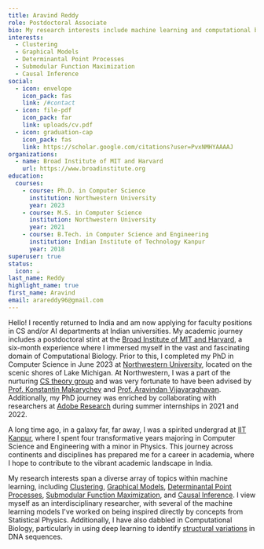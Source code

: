 ```yaml
---
title: Aravind Reddy
role: Postdoctoral Associate
bio: My research interests include machine learning and computational biology.
interests:
  - Clustering
  - Graphical Models
  - Determinantal Point Processes
  - Submodular Function Maximization
  - Causal Inference
social:
  - icon: envelope
    icon_pack: fas
    link: /#contact
  - icon: file-pdf
    icon_pack: far
    link: uploads/cv.pdf
  - icon: graduation-cap
    icon_pack: fas
    link: https://scholar.google.com/citations?user=PvxNMHYAAAAJ
organizations:
  - name: Broad Institute of MIT and Harvard
    url: https://www.broadinstitute.org
education:
  courses:
    - course: Ph.D. in Computer Science
      institution: Northwestern University
      year: 2023
    - course: M.S. in Computer Science
      institution: Northwestern University
      year: 2021
    - course: B.Tech. in Computer Science and Engineering
      institution: Indian Institute of Technology Kanpur
      year: 2018
superuser: true
status:
  icon: ☕️
last_name: Reddy
highlight_name: true
first_name: Aravind
email: arareddy96@gmail.com
---
```

Hello! I recently returned to India and am now applying for faculty positions in CS and/or AI departments at Indian universities. My academic journey includes a postdoctoral stint at the [Broad Institute of MIT and Harvard](https://www.broadinstitute.org/), a six-month experience where I immersed myself in the vast and fascinating domain of Computational Biology. Prior to this, I completed my PhD in Computer Science in June 2023 at [Northwestern University](https://www.northwestern.edu/), located on the scenic shores of Lake Michigan. At Northwestern, I was a part of the nurturing [CS theory group](https://theory.cs.northwestern.edu/) and was very fortunate to have been advised by [Prof. Konstantin Makarychev](https://konstantin.makarychev.net/) and [Prof. Aravindan Vijayaraghavan](https://users.eecs.northwestern.edu/~aravindv/). Additionally, my PhD journey was enriched by collaborating with researchers at [Adobe Research](https://research.adobe.com) during summer internships in 2021 and 2022.

A long time ago, in a galaxy far, far away, I was a spirited undergrad at [IIT Kanpur](https://iitk.ac.in/), where I spent four transformative years majoring in Computer Science and Engineering with a minor in Physics. This journey across continents and disciplines has prepared me for a career in academia, where I hope to contribute to the vibrant academic landscape in India.

My research interests span a diverse array of topics within machine learning, including [Clustering](https://en.wikipedia.org/wiki/Cluster_analysis), [Graphical Models](https://en.wikipedia.org/wiki/Graphical_model), [Determinantal Point Processes](https://arxiv.org/abs/1207.6083), [Submodular Function Maximization](https://www.cs.cmu.edu/afs/.cs.cmu.edu/Web/People/dgolovin/papers/submodular_survey12.pdf), and [Causal Inference](https://en.wikipedia.org/wiki/Causal_inference). I view myself as an interdisciplinary researcher, with several of the machine learning models I've worked on being inspired directly by concepts from Statistical Physics. Additionally, I have also dabbled in Computational Biology, particularly in using deep learning to identify [structural variations](https://en.wikipedia.org/wiki/Structural_variation) in DNA sequences.
